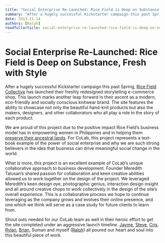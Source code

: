 ```yaml
---
title: "Social Enterprise Re-Launched: Rice Field is Deep on Substance, Fresh with Style"
summary: "After a hugely successful Kickstarter campaign this past Spring, Rice Field Collective has launched their freshly redesigned storytelling e-commerce shop. This launch marks another leap forward in their ascent as a modern, eco-friendly and socially conscious knitwear brand. The site features the ability to showcase not only the beautiful hand-knit products but also the makers, designers, and other collaborators who all play a role in the story of each product."
date: 2013-11-14
authors: [Ralph]
readfullarticle: social-enterprise-re-launched-rice-field-is-deep-on-substance-fresh-with-style
---
```


# Social Enterprise Re-Launched: Rice Field is Deep on Substance, Fresh with Style

After a hugely successful Kickstarter campaign this past Spring, [Rice Field Collective](http://www.ricefield.co/) has launched their freshly redesigned storytelling e-commerce shop. This launch marks another leap forward in their ascent as a modern, eco-friendly and socially conscious knitwear brand. The site features the ability to showcase not only the beautiful hand-knit products but also the makers, designers, and other collaborators who all play a role in the story of each product.

We are proud of this project due to the positive impact Rice Field’s business model has in empowering women in Philippines and in helping them [preserve their ancestral lands](http://ricefield.co/world/#preserving-a-way-of-life). For CoLab, this project represents a text-book example of the power of social enterprise and why we are such strong believers in the idea that business can drive meaningful social change in the world.

What is more, this project is an excellent example of CoLab’s unique collaborative approach to business development.  Founder Meredith Talusan’s shared passion for collaboration and keen creative abilities allowed us to work together on the design of the project.  We leveraged Meredith’s keen design eye, photographic genius, interaction design insight and all around creative chops to work collectively in the design of the site’s overall experience.  This is a collaborative process we hope to continue leveraging as the company grows and evolves their online presence, and one which we think will serve as a case study for future clients to learn from.

Shout outs needed for our CoLab team as well in their heroic effort to get the site completed under an aggressive launch timeline. [Jayme](), [Steve](), [Cris](), [Rylan](), [Brian](), Suman and myself ([Ralph]()) all poured our heart and soul into this beautiful piece of work.
